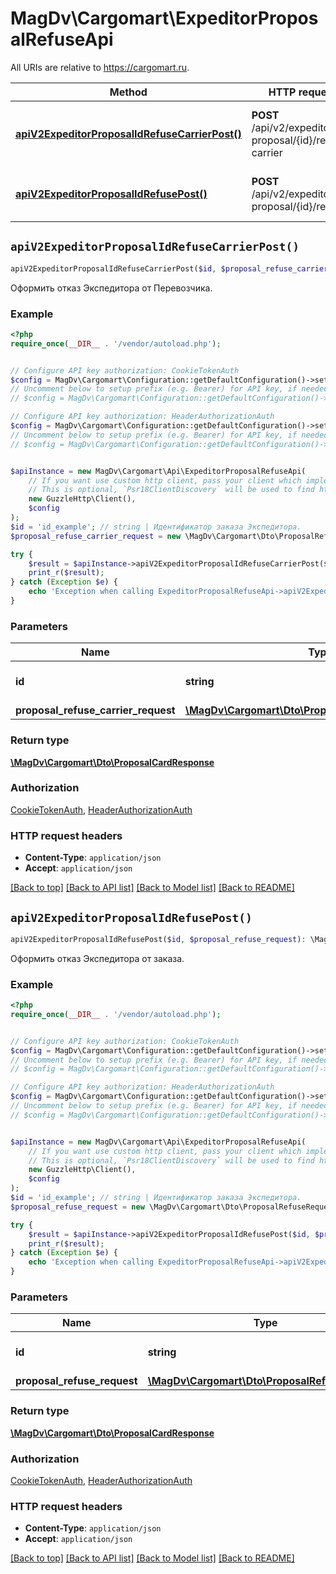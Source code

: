 # MagDv\Cargomart\ExpeditorProposalRefuseApi

All URIs are relative to https://cargomart.ru.

Method | HTTP request | Description
------------- | ------------- | -------------
[**apiV2ExpeditorProposalIdRefuseCarrierPost()**](ExpeditorProposalRefuseApi.md#apiV2ExpeditorProposalIdRefuseCarrierPost) | **POST** /api/v2/expeditor-proposal/{id}/refuse-carrier | Оформить отказ Экспедитора от Перевозчика.
[**apiV2ExpeditorProposalIdRefusePost()**](ExpeditorProposalRefuseApi.md#apiV2ExpeditorProposalIdRefusePost) | **POST** /api/v2/expeditor-proposal/{id}/refuse | Оформить отказ Экспедитора от заказа.


## `apiV2ExpeditorProposalIdRefuseCarrierPost()`

```php
apiV2ExpeditorProposalIdRefuseCarrierPost($id, $proposal_refuse_carrier_request): \MagDv\Cargomart\Dto\ProposalCardResponse
```

Оформить отказ Экспедитора от Перевозчика.

### Example

```php
<?php
require_once(__DIR__ . '/vendor/autoload.php');


// Configure API key authorization: CookieTokenAuth
$config = MagDv\Cargomart\Configuration::getDefaultConfiguration()->setApiKey('token', 'YOUR_API_KEY');
// Uncomment below to setup prefix (e.g. Bearer) for API key, if needed
// $config = MagDv\Cargomart\Configuration::getDefaultConfiguration()->setApiKeyPrefix('token', 'Bearer');

// Configure API key authorization: HeaderAuthorizationAuth
$config = MagDv\Cargomart\Configuration::getDefaultConfiguration()->setApiKey('Authorization', 'YOUR_API_KEY');
// Uncomment below to setup prefix (e.g. Bearer) for API key, if needed
// $config = MagDv\Cargomart\Configuration::getDefaultConfiguration()->setApiKeyPrefix('Authorization', 'Bearer');


$apiInstance = new MagDv\Cargomart\Api\ExpeditorProposalRefuseApi(
    // If you want use custom http client, pass your client which implements `Psr\Http\Client\ClientInterface`.
    // This is optional, `Psr18ClientDiscovery` will be used to find http client. For instance `GuzzleHttp\Client` implements that interface
    new GuzzleHttp\Client(),
    $config
);
$id = 'id_example'; // string | Идентификатор заказа Экспедитора.
$proposal_refuse_carrier_request = new \MagDv\Cargomart\Dto\ProposalRefuseCarrierRequest(); // \MagDv\Cargomart\Dto\ProposalRefuseCarrierRequest

try {
    $result = $apiInstance->apiV2ExpeditorProposalIdRefuseCarrierPost($id, $proposal_refuse_carrier_request);
    print_r($result);
} catch (Exception $e) {
    echo 'Exception when calling ExpeditorProposalRefuseApi->apiV2ExpeditorProposalIdRefuseCarrierPost: ', $e->getMessage(), PHP_EOL;
}
```

### Parameters

Name | Type | Description  | Notes
------------- | ------------- | ------------- | -------------
 **id** | **string**| Идентификатор заказа Экспедитора. |
 **proposal_refuse_carrier_request** | [**\MagDv\Cargomart\Dto\ProposalRefuseCarrierRequest**](../Model/ProposalRefuseCarrierRequest.md)|  |

### Return type

[**\MagDv\Cargomart\Dto\ProposalCardResponse**](../Model/ProposalCardResponse.md)

### Authorization

[CookieTokenAuth](../../README.md#CookieTokenAuth), [HeaderAuthorizationAuth](../../README.md#HeaderAuthorizationAuth)

### HTTP request headers

- **Content-Type**: `application/json`
- **Accept**: `application/json`

[[Back to top]](#) [[Back to API list]](../../README.md#endpoints)
[[Back to Model list]](../../README.md#models)
[[Back to README]](../../README.md)

## `apiV2ExpeditorProposalIdRefusePost()`

```php
apiV2ExpeditorProposalIdRefusePost($id, $proposal_refuse_request): \MagDv\Cargomart\Dto\ProposalCardResponse
```

Оформить отказ Экспедитора от заказа.

### Example

```php
<?php
require_once(__DIR__ . '/vendor/autoload.php');


// Configure API key authorization: CookieTokenAuth
$config = MagDv\Cargomart\Configuration::getDefaultConfiguration()->setApiKey('token', 'YOUR_API_KEY');
// Uncomment below to setup prefix (e.g. Bearer) for API key, if needed
// $config = MagDv\Cargomart\Configuration::getDefaultConfiguration()->setApiKeyPrefix('token', 'Bearer');

// Configure API key authorization: HeaderAuthorizationAuth
$config = MagDv\Cargomart\Configuration::getDefaultConfiguration()->setApiKey('Authorization', 'YOUR_API_KEY');
// Uncomment below to setup prefix (e.g. Bearer) for API key, if needed
// $config = MagDv\Cargomart\Configuration::getDefaultConfiguration()->setApiKeyPrefix('Authorization', 'Bearer');


$apiInstance = new MagDv\Cargomart\Api\ExpeditorProposalRefuseApi(
    // If you want use custom http client, pass your client which implements `Psr\Http\Client\ClientInterface`.
    // This is optional, `Psr18ClientDiscovery` will be used to find http client. For instance `GuzzleHttp\Client` implements that interface
    new GuzzleHttp\Client(),
    $config
);
$id = 'id_example'; // string | Идентификатор заказа Экспедитора.
$proposal_refuse_request = new \MagDv\Cargomart\Dto\ProposalRefuseRequest(); // \MagDv\Cargomart\Dto\ProposalRefuseRequest

try {
    $result = $apiInstance->apiV2ExpeditorProposalIdRefusePost($id, $proposal_refuse_request);
    print_r($result);
} catch (Exception $e) {
    echo 'Exception when calling ExpeditorProposalRefuseApi->apiV2ExpeditorProposalIdRefusePost: ', $e->getMessage(), PHP_EOL;
}
```

### Parameters

Name | Type | Description  | Notes
------------- | ------------- | ------------- | -------------
 **id** | **string**| Идентификатор заказа Экспедитора. |
 **proposal_refuse_request** | [**\MagDv\Cargomart\Dto\ProposalRefuseRequest**](../Model/ProposalRefuseRequest.md)|  |

### Return type

[**\MagDv\Cargomart\Dto\ProposalCardResponse**](../Model/ProposalCardResponse.md)

### Authorization

[CookieTokenAuth](../../README.md#CookieTokenAuth), [HeaderAuthorizationAuth](../../README.md#HeaderAuthorizationAuth)

### HTTP request headers

- **Content-Type**: `application/json`
- **Accept**: `application/json`

[[Back to top]](#) [[Back to API list]](../../README.md#endpoints)
[[Back to Model list]](../../README.md#models)
[[Back to README]](../../README.md)
